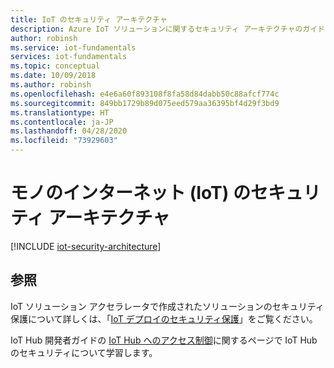 ```yaml
---
title: IoT のセキュリティ アーキテクチャ
description: Azure IoT ソリューションに関するセキュリティ アーキテクチャのガイドラインと考慮事項
author: robinsh
ms.service: iot-fundamentals
services: iot-fundamentals
ms.topic: conceptual
ms.date: 10/09/2018
ms.author: robinsh
ms.openlocfilehash: e4e6a60f893108f8fa58d84dabb50c88afcf774c
ms.sourcegitcommit: 849bb1729b89d075eed579aa36395bf4d29f3bd9
ms.translationtype: HT
ms.contentlocale: ja-JP
ms.lasthandoff: 04/28/2020
ms.locfileid: "73929603"
---
```

# <a name="internet-of-things-iot-security-architecture"></a>モノのインターネット (IoT) のセキュリティ アーキテクチャ

[!INCLUDE [iot-security-architecture](../../includes/iot-security-architecture.md)]

## <a name="see-also"></a>参照
IoT ソリューション アクセラレータで作成されたソリューションのセキュリティ保護について詳しくは、「[IoT デプロイのセキュリティ保護](iot-security-deployment.md)」をご覧ください。

IoT Hub 開発者ガイドの [IoT Hub へのアクセス制御](../iot-hub/iot-hub-devguide-security.md)に関するページで IoT Hub のセキュリティについて学習します。
